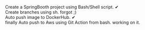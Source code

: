 Create a SpringBooth project using Bash/Shell script. ✔
<br/>
Create branches using sh. forgot ;)
<br/>
Auto push image to DockerHub. ✔
<br/>
finally Auto push to Aws using Git Action from bash. working on it.
<br/>
